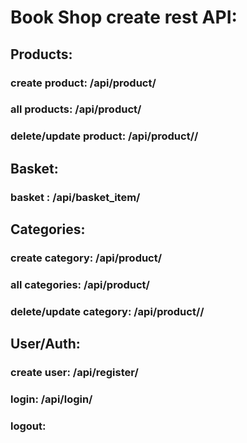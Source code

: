 # Book Shop create rest API: 

## Products:

### create product: /api/product/
### all products: /api/product/
### delete/update product: /api/product/<id>/

## Basket:
  
### basket : /api/basket_item/
  
## Categories:
  
### create category: /api/product/
### all categories: /api/product/
### delete/update category: /api/product/<id>/

## User/Auth:

### create user: /api/register/
### login: /api/login/
### logout:

